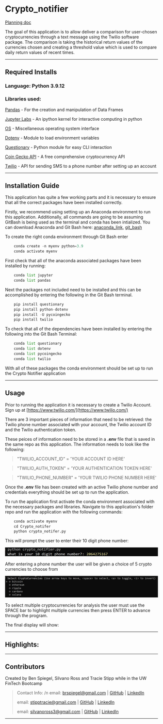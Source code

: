 # Crypto_notifier

[Planning doc](https://docs.google.com/document/d/1rUZfldYmy9Eqa9YMD0Sh2NcjxjiFe94NhCzngBFl1-c/edit)

The goal of this application is to allow deliver a comparison for user-chosen cryptocurrencies through a text message using the Twilio software package. The comparison is taking the historical return values of the currencies chosen and creating a threshold value which is used to compare daily return values of recent times. 


---

## Required Installs

### Language: Python 3.9.12

### Libraries used:

[Pandas](https://pandas.pydata.org/pandas-docs/stable/index.html) - For the creation and manipulation of Data Frames

[Jupyter Labs](https://jupyter.org/) - An ipython kernel for interactive computing in python

[OS](https://docs.python.org/3/library/os.html) - Miscellaneous operating system interface

[Dotenv](https://github.com/motdotla/dotenv) - Module to load environment variables 

[Questionary](https://pypi.org/project/questionary/) - Python module for easy CLI interaction

[Coin Gecko API](https://www.coingecko.com/en/api/documentation) - A free comprehensive cryptocurrency API

[Twilio](https://www.twilio.com/docs/usage/api) - API for sending SMS to a phone number after setting up an account

---

## Installation Guide

This application has quite a few working parts and it is necessary to ensure that all the correct packages have been installed correctly.

Firstly, we recommend using setting up an Anaconda environment to run this application. Additionally, all commands are going to be assuming GitBash is being used as the terminal and conda has been intialized. You can download Anaconda and Git Bash here: [anaconda_link](https://www.anaconda.com/), [git_bash](https://git-scm.com/downloads)

To create the right conda environment through Git Bash enter

```python
    conda create -n myenv python=3.9
    conda activate myenv
```

First check that all of the anaconda associated packages have been installed by running:

```python
    conda list jupyter
    conda list pandas
```

Next the packages not included need to be installed and this can be accomplished by entering the following in the Git Bash terminal.

```python
    pip install questionary
    pip install python-dotenv
    pip install -U pycoingecko
    pip install twilio
```

To check that all of the dependencies have been installed by entering the following into the Git Bash Terminal:

```python
    conda list questionary
    conda list dotenv
    conda list pycoingecko
    conda list twilio
```

With all of these packages the conda environment should be set up to run the Crypto Notifier application

---

## Usage

Prior to running the application it is necessary to create a Twilio Account. Sign up at [https://www.twilio.com/](https://www.twilio.com/)

There are 3 important pieces of information that need to be retrieved: the Twilio phone number associated with your account, the Twilio account ID and the Twilio authentication token.

These peices of information need to be stored in a **.env** file that is saved in the same repo as this application. The information needs to look like the following:
> "TWILIO_ACCOUNT_ID" = 'YOUR ACCOUNT ID HERE'

> "TWILIO_AUTH_TOKEN" = 'YOUR AUTHENTICATION TOKEN HERE'

> "TWILIO_PHONE_NUMBER" = 'YOUR TWILIO PHONE NUMBER HERE'

Once the **.env** file has been created with an active Twilio phone number and credentials everything should be set up to run the application.

To run the application first activate the conda environment associated with the necessary packages and libraries. Navigate to this application's folder repo and run the application with the following commands:

```python
    conda activate myenv
    cd Crypto_notifer
    python crypto_notifer.py
```

This will prompt the user to enter their 10 digit phone number:

![prompt](images/initial_prompt.png)

After entering a phone number the user will be given a choice of 5 crypto currencies to choose from 

![choices](images/crypto_options.png)

To select multiple cryptocurrencies for analysis the user must use the SPACE bar to highlight multiple currencies then press ENTER to advance through the program.

The final display will show:


---

## Highlights:

---

## Contributors

Created by Ben Spiegel, Silvano Ross and Tracie Stipp while in the UW FinTech Bootcamp
> Contact Info: /n
> email: brspiegel@gmail.com |
> [GitHub]() |
> [LinkedIn]()
>
> email: stipptracie@gmail.com |
> [GitHub](https://github.com/stipptracie) |
> [LinkedIn](https://www.linkedin.com/in/tracie-stipp-0719691b/)
>
> email: silvanoross3@gmail.com |
> [GitHub](https://github.com/silvanoross) |
> [LinkedIn](https://www.linkedin.com/in/silvano-ross-b6a15a93/)

---

